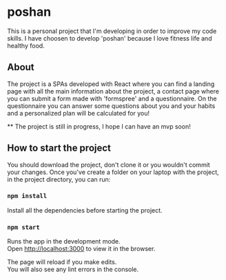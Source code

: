 # poshan

This is a personal project that I'm developing in order to improve my code skills. I have choosen to develop 'poshan' because I love fitness life and healthy food.

## About

The project is a SPAs developed with React where you can find a landing page with all the main information about the project, a contact page where you can submit a form made with 'formspree' and a questionnaire. On the questionnaire you can answer some questions about you and your habits and a personalized plan will be calculated for you!

\*\* The project is still in progress, I hope I can have an mvp soon!

## How to start the project

You should download the project, don't clone it or you wouldn't commit your changes.
Once you've create a folder on your laptop with the project, in the project directory, you can run:

### `npm install`

Install all the dependencies before starting the project.

### `npm start`

Runs the app in the development mode.\
Open [http://localhost:3000](http://localhost:3000) to view it in the browser.

The page will reload if you make edits.\
You will also see any lint errors in the console.
